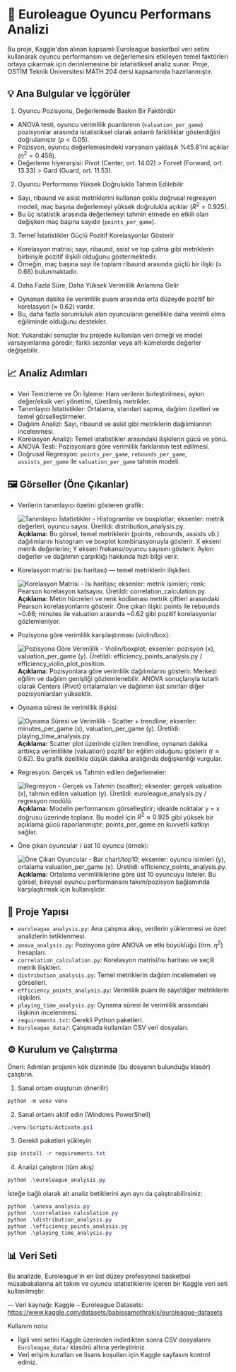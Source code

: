 # 🏀 Euroleague Oyuncu Performans Analizi

Bu proje, Kaggle'dan alınan kapsamlı Euroleague basketbol veri setini kullanarak oyuncu performansını ve değerlemesini etkileyen temel faktörleri ortaya çıkarmak için derinlemesine bir istatistiksel analiz sunar. Proje, OSTİM Teknik Üniversitesi MATH 204 dersi kapsamında hazırlanmıştır.

## 💡 Ana Bulgular ve İçgörüler

1) Oyuncu Pozisyonu, Değerlemede Baskın Bir Faktördür
- ANOVA testi, oyuncu verimlilik puanlarının (`valuation_per_game`) pozisyonlar arasında istatistiksel olarak anlamlı farklılıklar gösterdiğini doğrulamıştır ($p < 0.05$).
- Pozisyon, oyuncu değerlemesindeki varyansın yaklaşık %45.8'ini açıklar ($\eta^{2} = 0.458$).
- Değerleme hiyerarşisi: Pivot (Center, ort. 14.02) > Forvet (Forward, ort. 13.33) > Gard (Guard, ort. 11.53).

2) Oyuncu Performansı Yüksek Doğrulukla Tahmin Edilebilir
- Sayı, ribaund ve asist metriklerini kullanan çoklu doğrusal regresyon modeli, maç başına değerlemeyi yüksek doğrulukla açıklar ($R^{2} = 0.925$).
- Bu üç istatistik arasında değerlemeyi tahmin etmede en etkili olan değişken maç başına sayıdır (`points_per_game`).

3) Temel İstatistikler Güçlü Pozitif Korelasyonlar Gösterir
- Korelasyon matrisi; sayı, ribaund, asist ve top çalma gibi metriklerin birbiriyle pozitif ilişkili olduğunu göstermektedir.
- Örneğin, maç başına sayı ile toplam ribaund arasında güçlü bir ilişki (≈ 0.66) bulunmaktadır.

4) Daha Fazla Süre, Daha Yüksek Verimlilik Anlamına Gelir
- Oynanan dakika ile verimlilik puanı arasında orta düzeyde pozitif bir korelasyon (≈ 0.62) vardır.
- Bu, daha fazla sorumluluk alan oyuncuların genellikle daha verimli olma eğiliminde olduğunu destekler.

Not: Yukarıdaki sonuçlar bu projede kullanılan veri örneği ve model varsayımlarına göredir; farklı sezonlar veya alt-kümelerde değerler değişebilir.

## 📈 Analiz Adımları

- Veri Temizleme ve Ön İşleme: Ham verilerin birleştirilmesi, aykırı değer/eksik veri yönetimi, türetilmiş metrikler.
- Tanımlayıcı İstatistikler: Ortalama, standart sapma, dağılım özetleri ve temel görselleştirmeler.
- Dağılım Analizi: Sayı, ribaund ve asist gibi metriklerin dağılımlarının incelenmesi.
- Korelasyon Analizi: Temel istatistikler arasındaki ilişkilerin gücü ve yönü.
- ANOVA Testi: Pozisyonlara göre verimlilik farklarının test edilmesi.
- Doğrusal Regresyon: `points_per_game`, `rebounds_per_game`, `assists_per_game` ile `valuation_per_game` tahmin modeli.

## 🖼️ Görseller (Öne Çıkanlar)

- Verilerin tanımlayıcı özetini gösteren grafik:

	![Tanımlayıcı İstatistikler - Histogramlar ve boxplotlar; eksenler: metrik değerleri, oyuncu sayısı. Üretildi: `distribution_analysis.py`.](images/descriptive_statistics_euroleague.png)
	**Açıklama:** Bu görsel, temel metriklerin (points, rebounds, assists vb.) dağılımlarını histogram ve boxplot kombinasyonuyla gösterir. X ekseni metrik değerlerini; Y ekseni frekansı/oyuncu sayısını gösterir. Aykırı değerler ve dağılımın çarpıklığı hakkında hızlı bilgi verir.

- Korelasyon matrisi (ısı haritası) — temel metriklerin ilişkileri:

	![Korelasyon Matrisi - Isı haritası; eksenler: metrik isimleri; renk: Pearson korelasyon katsayısı. Üretildi: `correlation_calculation.py`.](images/correlation_matrix.png)
	**Açıklama:** Metin hücreleri ve renk kodlaması metrik çiftleri arasındaki Pearson korelasyonlarını gösterir. Öne çıkan ilişki: points ile rebounds ~0.66; minutes ile valuation arasında ~0.62 gibi pozitif korelasyonlar gözlemleniyor.

- Pozisyona göre verimlilik karşılaştırması (violin/box):

	![Pozisyona Göre Verimlilik - Violin/boxplot; eksenler: pozisyon (x), valuation_per_game (y). Üretildi: `efficiency_points_analysis.py` / `efficiency_violin_plot_position`.](images/efficiency_violin_plot_position.png)
	**Açıklama:** Pozisyonlara göre verimlilik dağılımlarını gösterir. Merkezi eğilim ve dağılım genişliği gözlemlenebilir. ANOVA sonuçlarıyla tutarlı olarak Centers (Pivot) ortalamaları ve dağılımın üst sınırları diğer pozisyonlardan yüksektir.

- Oynama süresi ile verimlilik ilişkisi:

	![Oynama Süresi ve Verimlilik - Scatter + trendline; eksenler: minutes_per_game (x), valuation_per_game (y). Üretildi: `playing_time_analysis.py`.](images/playing_time_efficiency_analysis.png)
	**Açıklama:** Scatter plot üzerinde çizilen trendline, oynanan dakika arttıkça verimlilikte (valuation) pozitif bir eğilim olduğunu gösterir (r ≈ 0.62). Bu grafik özellikle düşük dakika aralığında değişkenliği vurgular.

- Regresyon: Gerçek vs Tahmin edilen değerlemeler:

	![Regresyon - Gerçek vs Tahmin (scatter); eksenler: gerçek valuation (x), tahmin edilen valuation (y). Üretildi: `euroleague_analysis.py` / regresyon modülü.](images/regression_actual_vs_predicted.png)
	**Açıklama:** Modelin performansını görselleştirir; idealde noktalar y = x doğrusu üzerinde toplanır. Bu model için $R^{2} \approx 0.925$ gibi yüksek bir açıklama gücü raporlanmıştır; points_per_game en kuvvetli katkıyı sağlar.

- Öne çıkan oyuncular / üst 10 oyuncu (örnek):

	![Öne Çıkan Oyuncular - Bar chart/top10; eksenler: oyuncu isimleri (y), ortalama valuation_per_game (x). Üretildi: `efficiency_points_analysis.py`.](images/outstanding_players_top10_euroleague.png)
	**Açıklama:** Ortalama verimliliklerine göre üst 10 oyuncuyu listeler. Bu görsel, bireysel oyuncu performansını takım/pozisyon bağlamında karşılaştırmak için kullanışlıdır.

## 🧰 Proje Yapısı

- `euroleague_analysis.py`: Ana çalışma akışı, verilerin yüklenmesi ve özet analizlerin tetiklenmesi.
- `anova_analysis.py`: Pozisyona göre ANOVA ve etki büyüklüğü (örn. $\eta^2$) hesapları.
- `correlation_calculation.py`: Korelasyon matrisi/ısı haritası ve seçili metrik ilişkileri.
- `distribution_analysis.py`: Temel metriklerin dağılım incelemeleri ve görselleri.
- `efficiency_points_analysis.py`: Verimlilik puanı ile sayı/diğer metriklerin ilişkileri.
- `playing_time_analysis.py`: Oynama süresi ile verimlilik arasındaki ilişkinin incelenmesi.
- `requirements.txt`: Gerekli Python paketleri.
- `Euroleague_data/`: Çalışmada kullanılan CSV veri dosyaları.

## ⚙️ Kurulum ve Çalıştırma

Öneri: Adımları projenin kök dizininde (bu dosyanın bulunduğu klasör) çalıştırın.

1) Sanal ortam oluşturun (önerilir)
```powershell
python -m venv venv
```

2) Sanal ortamı aktif edin (Windows PowerShell)
```powershell
./venv/Scripts/Activate.ps1
```

3) Gerekli paketleri yükleyin
```powershell
pip install -r requirements.txt
```

4) Analizi çalıştırın (tüm akış)
```powershell
python .\euroleague_analysis.py
```

İsteğe bağlı olarak alt analiz betiklerini ayrı ayrı da çalıştırabilirsiniz:
```powershell
python .\anova_analysis.py
python .\correlation_calculation.py
python .\distribution_analysis.py
python .\efficiency_points_analysis.py
python .\playing_time_analysis.py
```

## 📊 Veri Seti

Bu analizde, Euroleague'in en üst düzey profesyonel basketbol müsabakalarına ait takım ve oyuncu istatistiklerini içeren bir Kaggle veri seti kullanılmıştır.

-– Veri kaynağı: Kaggle – Euroleague Datasets: https://www.kaggle.com/datasets/babissamothrakis/euroleague-datasets

Kullanım notu:
- İlgili veri setini Kaggle üzerinden indirdikten sonra CSV dosyalarını `Euroleague_data/` klasörü altına yerleştiriniz.
- Veri erişim kuralları ve lisans koşulları için Kaggle sayfasını kontrol ediniz.